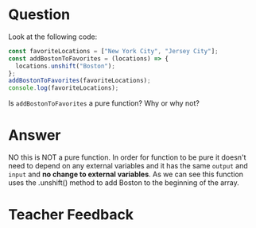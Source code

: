 # Question

Look at the following code:

```js
const favoriteLocations = ["New York City", "Jersey City"];
const addBostonToFavorites = (locations) => {
  locations.unshift("Boston");
};
addBostonToFavorites(favoriteLocations);
console.log(favoriteLocations);
```

Is `addBostonToFavorites` a pure function? Why or why not?

# Answer

NO this is NOT a pure function. In order for function to be pure it doesn't need to depend on any external variables and it has the same `output` and `input` and **no change to external variables**. As we can see this function uses the .unshift() method to add Boston to the beginning of the array.

# Teacher Feedback
